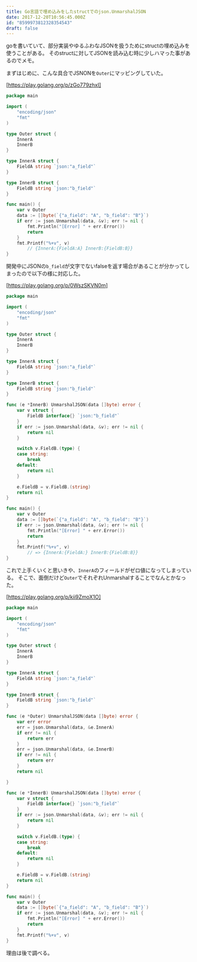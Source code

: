 ```yaml
---
title: Go言語で埋め込みをしたstructでのjson.UnmarshalJSON
date: 2017-12-20T10:56:45.000Z
id: "8599973812328354543"
draft: false
---
```

goを書いていて、部分実装やゆるふわなJSONを扱うためにstructの埋め込みを使うことがある。
そのstructに対してJSONを読み込む時に少しハマった事があるのでメモ。


まずはじめに、こんな具合でJSNONを`Outer`にマッピングしていた。

[https://play.golang.org/p/zGo779zhxI]
```go
package main

import (
	"encoding/json"
	"fmt"
)

type Outer struct {
	InnerA
	InnerB
}

type InnerA struct {
	FieldA string `json:"a_field"`
}

type InnerB struct {
	FieldB string `json:"b_field"`
}

func main() {
	var v Outer
	data := []byte(`{"a_field": "A", "b_field": "B"}`)
	if err := json.Unmarshal(data, &v); err != nil {
		fmt.Println("[Error] " + err.Error())
		return
	}
	fmt.Printf("%+v", v)
        // {InnerA:{FieldA:A} InnerB:{FieldB:B}}
}
```




開発中にJSONの`b_field`が文字でないfalseを返す場合があることが分かってしまったので以下の様に対応した。

[https://play.golang.org/p/0WszSKVN0m]
```go
package main

import (
	"encoding/json"
	"fmt"
)

type Outer struct {
	InnerA
	InnerB
}

type InnerA struct {
	FieldA string `json:"a_field"`
}

type InnerB struct {
	FieldB string `json:"b_field"`
}

func (e *InnerB) UnmarshalJSON(data []byte) error {
	var v struct {
		FieldB interface{} `json:"b_field"`
	}
	if err := json.Unmarshal(data, &v); err != nil {
		return nil
	}

	switch v.FieldB.(type) {
	case string:
		break
	default:
		return nil
	}

	e.FieldB = v.FieldB.(string)
	return nil
}

func main() {
	var v Outer
	data := []byte(`{"a_field": "A", "b_field": "B"}`)
	if err := json.Unmarshal(data, &v); err != nil {
		fmt.Println("[Error] " + err.Error())
		return
	}
	fmt.Printf("%+v", v)
        // => {InnerA:{FieldA:} InnerB:{FieldB:B}}
}
```



これで上手くいくと思いきや、`InnerA`のフィールドがゼロ値になってしまっている。
そこで、面倒だけど`Outer`でそれぞれUnmarshalすることでなんとかなった。

[https://play.golang.org/p/kii9ZmoX1O]
```go
package main

import (
	"encoding/json"
	"fmt"
)

type Outer struct {
	InnerA
	InnerB
}

type InnerA struct {
	FieldA string `json:"a_field"`
}

type InnerB struct {
	FieldB string `json:"b_field"`
}

func (e *Outer) UnmarshalJSON(data []byte) error {
	var err error
	err = json.Unmarshal(data, &e.InnerA)
	if err != nil {
		return err
	}
	err = json.Unmarshal(data, &e.InnerB)
	if err != nil {
		return err
	}
	return nil

}

func (e *InnerB) UnmarshalJSON(data []byte) error {
	var v struct {
		FieldB interface{} `json:"b_field"`
	}
	if err := json.Unmarshal(data, &v); err != nil {
		return nil
	}

	switch v.FieldB.(type) {
	case string:
		break
	default:
		return nil
	}

	e.FieldB = v.FieldB.(string)
	return nil
}

func main() {
	var v Outer
	data := []byte(`{"a_field": "A", "b_field": "B"}`)
	if err := json.Unmarshal(data, &v); err != nil {
		fmt.Println("[Error] " + err.Error())
		return
	}
	fmt.Printf("%+v", v)
}
```



理由は後で調べる。


